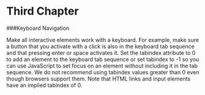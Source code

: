 # Third Chapter

###Keyboard Navigation

Make all interactive elements work with a keyboard. For example, make sure a button that you activate with a click is also in the keyboard tab sequence and that pressing enter or space activates it. Set the tabindex attribute to 0 to add an element to the keyboard tab sequence or set tabindex to -1 so you can use JavaScript to set focus on an element without including it in the tab sequence. We do not recommend using tabindex values greater than 0 even though browsers support them. Note that HTML links and input elements have an implied tabindex of 0.
